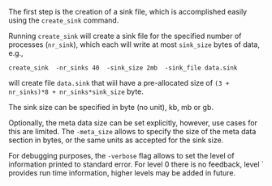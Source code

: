 The first step is the creation of a sink file, which is accomplished easily using the `create_sink` command.

Running `create_sink` will create a sink file for the specified number of processes (`nr_sink`), which each will write at most `sink_size` bytes of data, e.g.,
```
create_sink  -nr_sinks 40  -sink_size 2mb  -sink_file data.sink
```
will create file `data.sink` that wiil have a pre-allocated size of `(3 + nr_sinks)*8 + nr_sinks*sink_size` byte.

The sink size can be specified in byte (no unit), kb, mb or gb.

Optionally, the meta data size can be set explicitly, however, use cases for this are limited.  The `-meta_size` allows to specify the size of the meta data section in bytes, or the same units as accepted for the sink size.

For debugging purposes, the `-verbose` flag allows to set the level of information printed to standard error.  For level 0 there is no feedback, level ` provides run time information, higher levels may be added in future.
